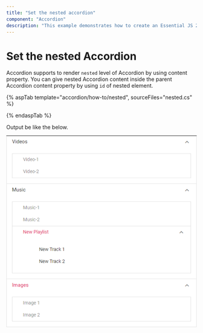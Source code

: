 ```yaml
---
title: "Set the nested accordion"
component: "Accordion"
description: "This example demonstrates how to create an Essential JS 2 Accordion component inside another Essential JS 2 Accordion component."
---
```


# Set the nested Accordion

Accordion supports to render `nested` level of Accordion by using content property. You can give nested Accordion content inside the parent Accordion content property by using `id` of nested element.

{% aspTab template="accordion/how-to/nested", sourceFiles="nested.cs" %}

{% endaspTab %}

Output be like the below.

![Alt text](../images/nested.PNG)